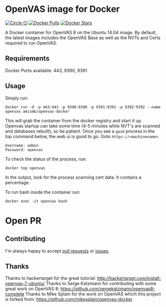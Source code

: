 OpenVAS image for Docker
==============

[![Circle CI](https://img.shields.io/circleci/project/amismb/openvas-docker.svg)](https://circleci.com/gh/amismb/openvas-docker)
[![Docker Pulls](https://img.shields.io/docker/pulls/amismb/openvas.svg)](https://hub.docker.com/r/amismb/openvas-docker/)
[![Docker Stars](https://img.shields.io/docker/stars/mikesplain/openvas.svg)](https://hub.docker.com/r/amismb/openvas-docker/)

A Docker container for OpenVAS 8 on the Ubuntu 14.04 image.  By default, the latest images includes the OpenVAS Base as well as the NVTs and Certs required to run OpenVAS.

Requirements
------------
Docker
Ports available: 443, 9390, 9391

Usage
-----

Simply run:

```
docker run -d -p 443:443 -p 9390:9390 -p 9391:9391 -p 9392:9392 --name openvas amismb/openvas-docker
```

This will grab the container from the docker registry and start it up.  Openvas startup can take some time (4-5 minutes while NVT's are scanned and databases rebuilt), so be patient.  Once you see a `gasd` process in the top command below, the web ui is good to go.  Goto `https://<machinename>`

```
Username: admin
Password: openvas
```

To check the status of the process, run:

```
docker top openvas
```

In the output, look for the process scanning cert data.  It contains a percentage.

To run bash inside the container run:

```
docker exec -it openvas bash
```
# Open PR


Contributing
------------

I'm always happy to accept [pull requests](https://github.com/mikesplain/openvas-docker/pulls) or [issues](https://github.com/amismb/openvas-docker/issues).

Thanks
------
Thanks to hackertarget for the great tutorial: http://hackertarget.com/install-openvas-7-ubuntu/
Thanks to Serge Katzmann for contributing with some great work on OpenVAS 8: https://github.com/sergekatzmann/openvas8-complete
Thanks to Mike Splain for the work on OpenVAS which this project is forked from:
https://github.com/mikesplain/openvas-docker
